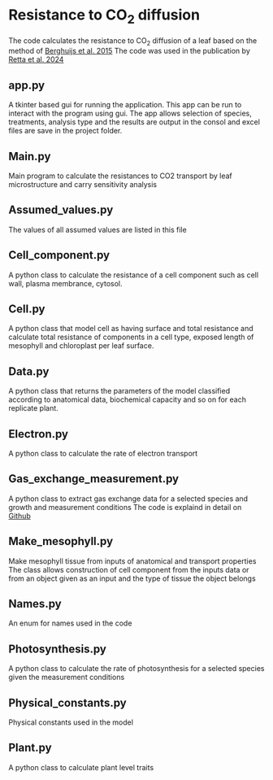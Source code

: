 # Resistance to CO<sub>2</sub> diffusion

The code calculates the resistance to CO<sub>2</sub> diffusion of a leaf based on 
the method of [Berghuijs et al. 2015](10.1016/j.plantsci.2015.06.022)
The code was used in the publication by [Retta et al. 2024](https://nph.onlinelibrary.wiley.com/doi/10.1111/nph.20136)

## app.py
A tkinter based gui for running the application. This app can be run to 
interact with the program using gui. The app allows selection of species, 
treatments, analysis type and the results are output in the consol and excel
files are save in the project folder.

## Main.py
Main program to calculate the resistances to CO2 transport by leaf 
microstructure and carry sensitivity analysis

## Assumed_values.py
The values of all assumed values are listed in this file

## Cell_component.py
A python class to calculate the resistance of a cell component such as 
cell wall, plasma membrance, cytosol.

## Cell.py
A python class that model cell as having surface and total resistance and 
calculate total resistance of components in a cell type, exposed length of 
mesophyll and chloroplast per leaf surface.

## Data.py
A python class that returns the parameters of the model classified according to
anatomical data, biochemical capacity and so on for each replicate plant.

## Electron.py
A python class to calculate the rate of electron transport

## Gas_exchange_measurement.py
A python class to extract gas exchange data for a selected species and growth and 
measurement conditions
The code is explaind in detail on [Github](https://github.com/Moges-Retta/FvCB_Parameters)

## Make_mesophyll.py
Make mesophyll tissue from inputs of anatomical and transport properties
The class allows construction of cell component from the inputs data or from
an object given as an input and the type of tissue the object belongs

## Names.py
An enum for names used in the code

## Photosynthesis.py
A python class to calculate the rate of photosynthesis for a selected species
given the measurement conditions

## Physical_constants.py
Physical constants used in the model

## Plant.py
A python class to calculate plant level traits

